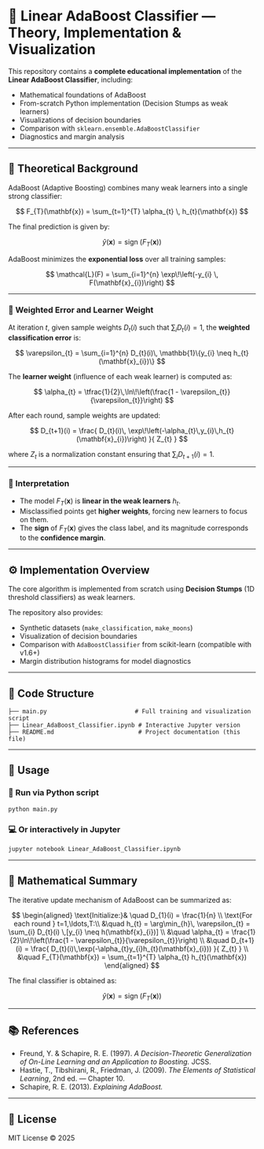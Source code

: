 # 🧠 Linear AdaBoost Classifier — Theory, Implementation & Visualization

This repository contains a **complete educational implementation** of the **Linear AdaBoost Classifier**, including:

- Mathematical foundations of AdaBoost  
- From-scratch Python implementation (Decision Stumps as weak learners)  
- Visualizations of decision boundaries  
- Comparison with `sklearn.ensemble.AdaBoostClassifier`  
- Diagnostics and margin analysis  

---

## 📘 Theoretical Background

AdaBoost (Adaptive Boosting) combines many weak learners into a single strong classifier:

$$
F_{T}(\mathbf{x}) = \sum_{t=1}^{T} \alpha_{t} \, h_{t}(\mathbf{x})
$$

The final prediction is given by:

$$
\hat{y}(\mathbf{x}) = \operatorname{sign}\!\left(F_{T}(\mathbf{x})\right)
$$

AdaBoost minimizes the **exponential loss** over all training samples:

$$
\mathcal{L}(F) = \sum_{i=1}^{n} \exp\!\left(-y_{i} \, F(\mathbf{x}_{i})\right)
$$

---

### 🔹 Weighted Error and Learner Weight

At iteration $t$, given sample weights $D_{t}(i)$ such that $\sum_{i} D_{t}(i) = 1$, the **weighted classification error** is:

$$
\varepsilon_{t} = \sum_{i=1}^{n} D_{t}(i)\, \mathbb{1}\{y_{i} \neq h_{t}(\mathbf{x}_{i})\}
$$

The **learner weight** (influence of each weak learner) is computed as:

$$
\alpha_{t} = \tfrac{1}{2}\,\ln\!\left(\frac{1 - \varepsilon_{t}}{\varepsilon_{t}}\right)
$$

After each round, sample weights are updated:

$$
D_{t+1}(i) = \frac{ D_{t}(i)\, \exp\!\left(-\alpha_{t}\,y_{i}\,h_{t}(\mathbf{x}_{i})\right) }{ Z_{t} }
$$

where $Z_{t}$ is a normalization constant ensuring that $\sum_{i} D_{t+1}(i) = 1$.

---

### 🔹 Interpretation

- The model $F_{T}(\mathbf{x})$ is **linear in the weak learners** $h_{t}$.  
- Misclassified points get **higher weights**, forcing new learners to focus on them.  
- The **sign** of $F_{T}(\mathbf{x})$ gives the class label, and its magnitude corresponds to the **confidence margin**.  

---

## ⚙️ Implementation Overview

The core algorithm is implemented from scratch using **Decision Stumps** (1D threshold classifiers) as weak learners.

The repository also provides:

- Synthetic datasets (`make_classification`, `make_moons`)  
- Visualization of decision boundaries  
- Comparison with `AdaBoostClassifier` from scikit-learn (compatible with v1.6+)  
- Margin distribution histograms for model diagnostics  

---

## 🧩 Code Structure

```
├── main.py                         # Full training and visualization script
├── Linear_AdaBoost_Classifier.ipynb # Interactive Jupyter version
├── README.md                        # Project documentation (this file)
```

---

## 🧠 Usage

### 🔧 Run via Python script

```bash
python main.py
```

### 💻 Or interactively in Jupyter

```bash
jupyter notebook Linear_AdaBoost_Classifier.ipynb
```

---

## 🧮 Mathematical Summary

The iterative update mechanism of AdaBoost can be summarized as:

$$
\begin{aligned}
\text{Initialize:}& \quad D_{1}(i) = \frac{1}{n} \\
\text{For each round } t=1,\ldots,T:\\
&\quad h_{t} = \arg\min_{h}\, \varepsilon_{t} = \sum_{i} D_{t}(i) \,[y_{i} \neq h(\mathbf{x}_{i})] \\
&\quad \alpha_{t} = \frac{1}{2}\ln\!\left(\frac{1 - \varepsilon_{t}}{\varepsilon_{t}}\right) \\
&\quad D_{t+1}(i) = \frac{ D_{t}(i)\,\exp(-\alpha_{t}y_{i}h_{t}(\mathbf{x}_{i})) }{ Z_{t} } \\
&\quad F_{T}(\mathbf{x}) = \sum_{t=1}^{T} \alpha_{t} h_{t}(\mathbf{x})
\end{aligned}
$$

The final classifier is obtained as:

$$
\hat{y}(\mathbf{x}) = \operatorname{sign}\!\left(F_{T}(\mathbf{x})\right)
$$

---

## 📚 References

- Freund, Y. & Schapire, R. E. (1997). *A Decision-Theoretic Generalization of On-Line Learning and an Application to Boosting.* JCSS.  
- Hastie, T., Tibshirani, R., Friedman, J. (2009). *The Elements of Statistical Learning*, 2nd ed. — Chapter 10.  
- Schapire, R. E. (2013). *Explaining AdaBoost.*

---

## 🧩 License

MIT License © 2025
